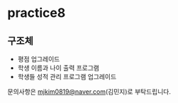 # practice8
## 구조체

- 평점 업그레이드
- 학생 이름과 나이 출력 프로그램
- 학생들 성적 관리 프로그램 업그레이드
  
문의사항은 mjkim0819@naver.com(김민지)로 부탁드립니다.
